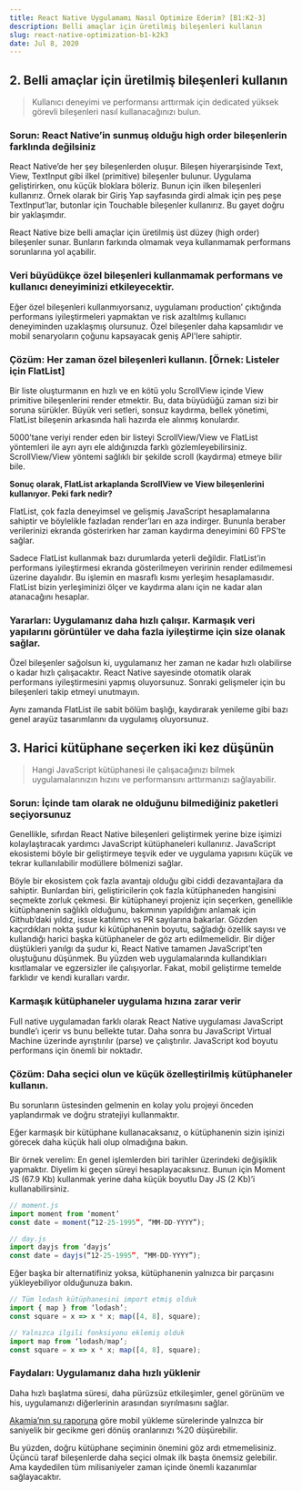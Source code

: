 ```yaml
---
title: React Native Uygulamamı Nasıl Optimize Ederim? [B1:K2-3]
description: Belli amaçlar için üretilmiş bileşenleri kullanın
slug: react-native-optimization-b1-k2k3
date: Jul 8, 2020
---
```


## 2. Belli amaçlar için üretilmiş bileşenleri kullanın

> Kullanıcı deneyimi ve performansı arttırmak için dedicated yüksek görevli bileşenleri nasıl kullanacağınızı bulun.

### Sorun: React Native’in sunmuş olduğu high order bileşenlerin farklında değilsiniz

React Native’de her şey bileşenlerden oluşur. Bileşen hiyerarşisinde Text, View, TextInput gibi ilkel (primitive) bileşenler bulunur. Uygulama geliştirirken, onu küçük bloklara böleriz. Bunun için ilken bileşenleri kullanırız. Örnek olarak bir Giriş Yap sayfasında girdi almak için peş peşe TextInput’lar, butonlar için Touchable bileşenler kullanırız. Bu gayet doğru bir yaklaşımdır.

React Native bize belli amaçlar için üretilmiş üst düzey (high order) bileşenler sunar. Bunların farkında olmamak veya kullanmamak performans sorunlarına yol açabilir.

### Veri büyüdükçe özel bileşenleri kullanmamak performans ve kullanıcı deneyiminizi etkileyecektir.

Eğer özel bileşenleri kullanmıyorsanız, uygulamanı production’ çıktığında performans iyileştirmeleri yapmaktan ve risk azaltılmış kullanıcı deneyiminden uzaklaşmış olursunuz. Özel bileşenler daha kapsamlıdır ve mobil senaryoların çoğunu kapsayacak geniş API'lere sahiptir.

### Çözüm: Her zaman özel bileşenleri kullanın. [Örnek: Listeler için FlatList]

Bir liste oluşturmanın en hızlı ve en kötü yolu ScrollView içinde View primitive bileşenlerini render etmektir. Bu, data büyüdüğü zaman sizi bir soruna sürükler. Büyük veri setleri, sonsuz kaydırma, bellek yönetimi, FlatList bileşenin arkasında hali hazırda ele alınmış konulardır.

5000’tane veriyi render eden bir listeyi ScrollView/View ve FlatList yöntemleri ile ayrı ayrı ele aldığınızda farklı gözlemleyebilirsiniz. ScrollView/View yöntemi sağlıklı bir şekilde scroll (kaydırma) etmeye bilir bile.

**Sonuç olarak, FlatList arkaplanda ScrollView ve View bileşenlerini kullanıyor. Peki fark nedir?**

FlatList, çok fazla deneyimsel ve gelişmiş JavaScript hesaplamalarına sahiptir ve böylelikle fazladan render’ları en aza indirger. Bununla beraber verilerinizi ekranda gösterirken har zaman kaydırma deneyimini 60 FPS’te sağlar.

Sadece FlatList kullanmak bazı durumlarda yeterli değildir. FlatList’in performans iyileştirmesi ekranda gösterilmeyen veririnin render edilmemesi üzerine dayalıdır. Bu işlemin en masraflı kısmı yerleşim hesaplamasıdır. FlatList bizin yerleşiminizi ölçer ve kaydırma alanı için ne kadar alan atanacağını hesaplar.

### Yararları: Uygulamanız daha hızlı çalışır. Karmaşık veri yapılarını görüntüler ve daha fazla iyileştirme için size olanak sağlar.

Özel bileşenler sağolsun ki, uygulamanız her zaman ne kadar hızlı olabilirse o kadar hızlı çalışacaktır. React Native sayesinde otomatik olarak performans iyileştirmesini yapmış oluyorsunuz. Sonraki gelişmeler için bu bileşenleri takip etmeyi unutmayın.

Aynı zamanda FlatList ile sabit bölüm başlığı, kaydırarak yenileme gibi bazı genel arayüz tasarımlarını da uygulamış oluyorsunuz.

## 3. Harici kütüphane seçerken iki kez düşünün

> Hangi JavaScript kütüphanesi ile çalışacağınızı bilmek uygulamalarınızın hızını ve performansını arttırmanızı sağlayabilir.

### Sorun: İçinde tam olarak ne olduğunu bilmediğiniz paketleri seçiyorsunuz

Genellikle, sıfırdan React Native bileşenleri geliştirmek yerine bize işimizi kolaylaştıracak yardımcı JavaScript kütüphaneleri kullanırız. JavaScript ekosistemi böyle bir geliştirmeye teşvik eder ve uygulama yapısını küçük ve tekrar kullanılabilir modüllere bölmenizi sağlar.

Böyle bir ekosistem çok fazla avantajı olduğu gibi ciddi dezavantajlara da sahiptir. Bunlardan biri, geliştiricilerin çok fazla kütüphaneden hangisini seçmekte zorluk çekmesi. Bir kütüphaneyi projeniz için seçerken, genellikle kütüphanenin sağlıklı olduğunu, bakımının yapıldığını anlamak için Github’daki yıldız, issue katılımcı vs PR sayılarına bakarlar. Gözden kaçırdıkları nokta şudur ki kütüphanenin boyutu, sağladığı özellik sayısı ve kullandığı harici başka kütüphaneler de göz artı edilmemelidir. Bir diğer düştükleri yanılgı da şudur ki, React Native tamamen JavaScript’ten oluştuğunu düşünmek. Bu yüzden web uygulamalarında kullandıkları kısıtlamalar ve egzersizler ile çalışıyorlar. Fakat, mobil geliştirme temelde farklıdır ve kendi kuralları vardır.

### Karmaşık kütüphaneler uygulama hızına zarar verir

Full native uygulamadan farklı olarak React Native uygulaması JavaScript bundle’ı içerir vs bunu bellekte tutar. Daha sonra bu JavaScript Virtual Machine üzerinde ayrıştırılır (parse) ve çalıştırılır. JavaScript kod boyutu performans için önemli bir noktadır.

### Çözüm: Daha seçici olun ve küçük özelleştirilmiş kütüphaneler kullanın.

Bu sorunların üstesinden gelmenin en kolay yolu projeyi önceden yaplandırmak ve doğru stratejiyi kullanmaktır.

Eğer karmaşık bir kütüphane kullanacaksanız, o kütüphanenin sizin işinizi görecek daha küçük hali olup olmadığına bakın.

Bir örnek verelim: En genel işlemlerden biri tarihler üzerindeki değişiklik yapmaktır. Diyelim ki geçen süreyi hesaplayacaksınız. Bunun için Moment JS (67.9 Kb) kullanmak yerine daha küçük boyutlu Day JS (2 Kb)’i kullanabilirsiniz.

```jsx
// moment.js
import moment from ‘moment’
const date = moment(“12-25-1995”, “MM-DD-YYYY”);

// day.js
import dayjs from ‘dayjs’
const date = dayjs(“12-25-1995”, “MM-DD-YYYY”);
```

Eğer başka bir alternatifiniz yoksa, kütüphanenin yalnızca bir parçasını yükleyebiliyor olduğunuza bakın.

```jsx
// Tüm lodash kütüphanesini import etmiş olduk
import { map } from ‘lodash’;
const square = x => x * x; map([4, 8], square);

// Yalnızca ilgili fonksiyonu eklemiş olduk
import map from ‘lodash/map’;
const square = x => x * x; map([4, 8], square);
```

### Faydaları: Uygulamanız daha hızlı yüklenir

Daha hızlı başlatma süresi, daha pürüzsüz etkileşimler, genel görünüm ve his, uygulamanızı diğerlerinin arasından sıyrılmasını sağlar.

[Akamia’nın şu raporuna](https://www.akamai.com/us/en/multimedia/documents/report/akamai-state-of-online-retail-performance-2017-holiday.pdf) göre mobil yükleme sürelerinde yalnızca bir saniyelik bir gecikme geri dönüş oranlarınızı %20 düşürebilir.

Bu yüzden, doğru kütüphane seçiminin önemini göz ardı etmemelisiniz. Üçüncü taraf bileşenlerde daha seçici olmak ilk başta önemsiz gelebilir. Ama kaydedilen tüm milisaniyeler zaman içinde önemli kazanımlar sağlayacaktır.
